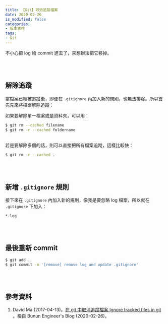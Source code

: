 ```yaml
---
title: 【Git】取消追蹤檔案
date: 2020-02-26
is_modified: false
categories:
- 版本管控
tags:
- Git
--- 
```


不小心把 log 給 commit 進去了，來想辦法把它移掉。

<!--more-->
<br> <br> 

## 解除追蹤
當檔案已經被追蹤後，即便在 `.gitignore` 內加入新的規則，也無法排除。所以首先先來將檔案解除追蹤：

如果要解除單一檔案或是資料夾，可以用：
```bash
$ git rm --cached filename    
$ git rm -r --cached foldername   
```

<br> 若是要解除多個的話，則可以直接把所有檔案追蹤，這樣比較快：
```bash
$ git rm -r --cached .
```

<br><br>

## 新增 `.gitignore` 規則
接下來在 `.gitignore` 內加入新的規則，像我是要忽略 log 檔案，所以就在 `.gitignore` 下加入：
```bash
*.log
```

<br><br>

## 最後重新 commit 
```bash
$ git add .
$ git commit -m '[remove] remove log and update .gitignore'
```

<br><br> 

## 參考資料 
1. David Ma (2017-04-13)。[在 git 中取消追蹤檔案 Ignore tracked files in git](http://blog.ma.beibeilab.com/ignore-tracked-files/) 。檢自  Bunun Engineer's Blog (2020-02-26)。